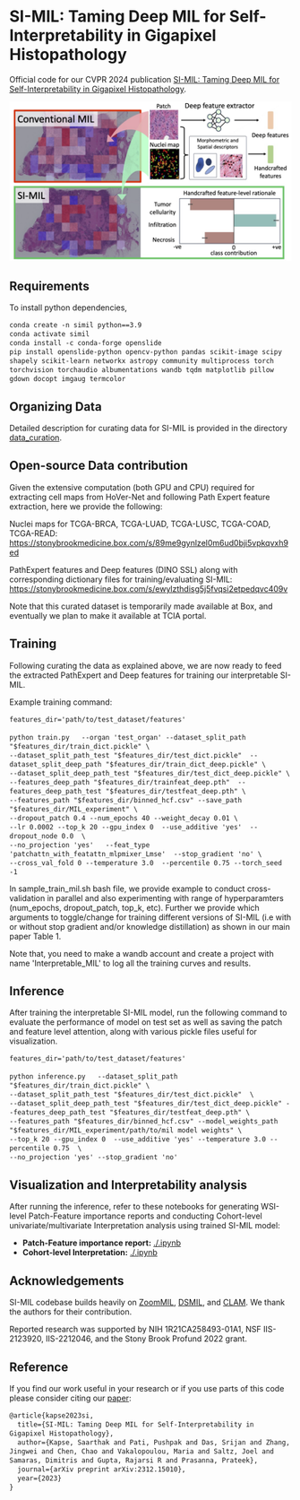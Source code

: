 

# SI-MIL: Taming Deep MIL for Self-Interpretability in Gigapixel Histopathology


Official code for our CVPR 2024 publication [SI-MIL: Taming Deep MIL for Self-Interpretability in Gigapixel Histopathology](https://openaccess.thecvf.com/content/CVPR2024/html/Kapse_SI-MIL_Taming_Deep_MIL_for_Self-Interpretability_in_Gigapixel_Histopathology_CVPR_2024_paper.html). 

![teaser figure](./teaser.png)
## Requirements
To install python dependencies, 

```
conda create -n simil python==3.9
conda activate simil
conda install -c conda-forge openslide
pip install openslide-python opencv-python pandas scikit-image scipy shapely scikit-learn networkx astropy community multiprocess torch torchvision torchaudio albumentations wandb tqdm matplotlib pillow gdown docopt imgaug termcolor 

```

## Organizing Data

Detailed description for curating data for SI-MIL is provided in the directory [data_curation](https://github.com/bmi-imaginelab/SI-MIL/tree/main/data_curation). 

## Open-source Data contribution

Given the extensive computation (both GPU and CPU) required for extracting cell maps from HoVer-Net and following Path Expert feature extraction, here we provide the following:

Nuclei maps for TCGA-BRCA, TCGA-LUAD, TCGA-LUSC, TCGA-COAD, TCGA-READ: https://stonybrookmedicine.box.com/s/89me9gynlzel0m6ud0bji5vpkqvxh9ed

PathExpert features and Deep features (DINO SSL) along with corresponding dictionary files for training/evaluating SI-MIL: https://stonybrookmedicine.box.com/s/ewylzthdisg5j5fvqsi2etpedqvc409v

Note that this curated dataset is temporarily made available at Box, and eventually we plan to make it available at TCIA portal. 


## Training

Following curating the data as explained above, we are now ready to feed the extracted PathExpert and Deep features for training our interpretable SI-MIL. 

Example training command:

```
features_dir='path/to/test_dataset/features'

python train.py   --organ 'test_organ' --dataset_split_path "$features_dir/train_dict.pickle" \
--dataset_split_path_test "$features_dir/test_dict.pickle"  --dataset_split_deep_path "$features_dir/train_dict_deep.pickle" \
--dataset_split_deep_path_test "$features_dir/test_dict_deep.pickle" \
--features_deep_path "$features_dir/trainfeat_deep.pth"  --features_deep_path_test "$features_dir/testfeat_deep.pth" \
--features_path "$features_dir/binned_hcf.csv" --save_path "$features_dir/MIL_experiment" \
--dropout_patch 0.4 --num_epochs 40 --weight_decay 0.01 \
--lr 0.0002 --top_k 20 --gpu_index 0  --use_additive 'yes'  --dropout_node 0.0  \
--no_projection 'yes'   --feat_type 'patchattn_with_featattn_mlpmixer_Lmse'  --stop_gradient 'no' \
--cross_val_fold 0 --temperature 3.0  --percentile 0.75 --torch_seed -1
```

In sample_train_mil.sh bash file, we provide example to conduct cross-validation in parallel and also experimenting with range of hyperparamters (num_epochs, dropout_patch, top_k, etc). Further we provide which arguments to toggle/change for training different versions of SI-MIL (i.e with or without stop gradient and/or knowledge distillation) as shown in our main paper Table 1. 

Note that, you need to make a wandb account and create a project with name 'Interpretable_MIL' to log all the training curves and results. 

## Inference

After training the interpretable SI-MIL model, run the following command to evaluate the performance of model on test set as well as saving the patch and feature level attention, along with various pickle files useful for visualization.

```
features_dir='path/to/test_dataset/features'

python inference.py   --dataset_split_path "$features_dir/train_dict.pickle" \
--dataset_split_path_test "$features_dir/test_dict.pickle"  \
--dataset_split_deep_path_test "$features_dir/test_dict_deep.pickle" --features_deep_path_test "$features_dir/testfeat_deep.pth" \
--features_path "$features_dir/binned_hcf.csv" --model_weights_path "$features_dir/MIL_experiment/path/to/mil model weights" \
--top_k 20 --gpu_index 0  --use_additive 'yes' --temperature 3.0 --percentile 0.75  \
--no_projection 'yes' --stop_gradient 'no' 
```

## Visualization and Interpretability analysis

After running the inference, refer to these notebooks for generating WSI-level Patch-Feature importance reports and conducting Cohort-level univariate/multivariate Interpretation analysis using trained SI-MIL model:

* **Patch-Feature importance report:** [./.ipynb](./.ipynb)
* **Cohort-level Interpretation:** [./.ipynb](./.ipynb) 



## Acknowledgements

SI-MIL codebase builds heavily on [ZoomMIL](https://github.com/histocartography/zoommil), [DSMIL](https://github.com/binli123/dsmil-wsi), and [CLAM](https://github.com/mahmoodlab/CLAM). We thank the authors for their contribution.

Reported research was supported by NIH 1R21CA258493-01A1, NSF IIS-2123920, IIS-2212046, and the Stony Brook Profund 2022 grant. 

## Reference

If you find our work useful in your research or if you use parts of this code please consider citing our [paper](https://arxiv.org/pdf/2312.15010):

```
@article{kapse2023si,
  title={SI-MIL: Taming Deep MIL for Self-Interpretability in Gigapixel Histopathology},
  author={Kapse, Saarthak and Pati, Pushpak and Das, Srijan and Zhang, Jingwei and Chen, Chao and Vakalopoulou, Maria and Saltz, Joel and Samaras, Dimitris and Gupta, Rajarsi R and Prasanna, Prateek},
  journal={arXiv preprint arXiv:2312.15010},
  year={2023}
}
```

